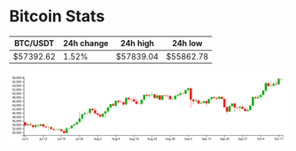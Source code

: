 # Bitcoin Stats

BTC/USDT|24h change|24h high|24h low|
|---|---|---|---|
|$57392.62|1.52%|$57839.04|$55862.78|

<img src="./chart.svg">
